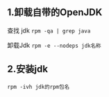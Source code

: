 ## 1.卸载自带的OpenJDK

查找 jdk `rpm -qa | grep java`

卸载Jdk `rpm -e --nodeps jdk名称`

## 2.安装jdk

`rpm -ivh jdk的rpm包名`
